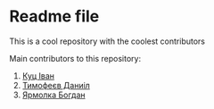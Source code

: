 # Readme file

This is a cool repository with the coolest contributors

Main contributors to this repository:
1. [Куц Іван](https://github.com/kujo205)
2. [Тимофеєв Даниіл](https://github.com/SharpDevOps10) 
3. [Ярмолка Богдан](https://github.com/thebaldehit)

